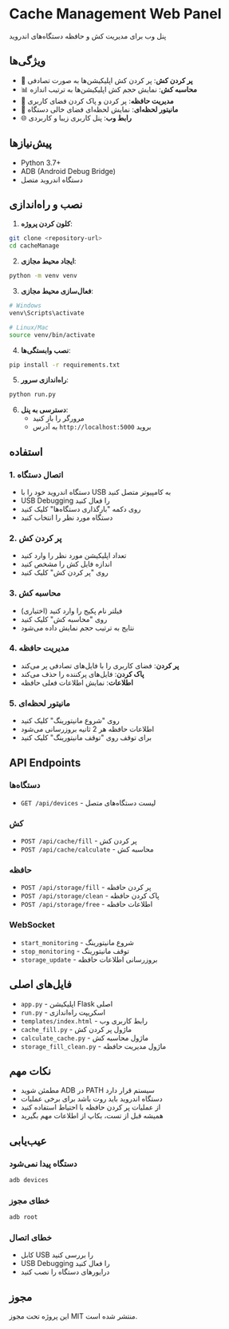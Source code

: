 # Cache Management Web Panel

پنل وب برای مدیریت کش و حافظه دستگاه‌های اندروید

## ویژگی‌ها

- 🎯 **پر کردن کش**: پر کردن کش اپلیکیشن‌ها به صورت تصادفی
- 📊 **محاسبه کش**: نمایش حجم کش اپلیکیشن‌ها به ترتیب اندازه
- 💾 **مدیریت حافظه**: پر کردن و پاک کردن فضای کاربری
- 📱 **مانیتور لحظه‌ای**: نمایش لحظه‌ای فضای خالی دستگاه
- 🌐 **رابط وب**: پنل کاربری زیبا و کاربردی

## پیش‌نیازها

- Python 3.7+
- ADB (Android Debug Bridge)
- دستگاه اندروید متصل

## نصب و راه‌اندازی

1. **کلون کردن پروژه**:
```bash
git clone <repository-url>
cd cacheManage
```

2. **ایجاد محیط مجازی**:
```bash
python -m venv venv
```

3. **فعال‌سازی محیط مجازی**:
```bash
# Windows
venv\Scripts\activate

# Linux/Mac
source venv/bin/activate
```

4. **نصب وابستگی‌ها**:
```bash
pip install -r requirements.txt
```

5. **راه‌اندازی سرور**:
```bash
python run.py
```

6. **دسترسی به پنل**:
   - مرورگر را باز کنید
   - به آدرس `http://localhost:5000` بروید

## استفاده

### 1. اتصال دستگاه
- دستگاه اندروید خود را با USB به کامپیوتر متصل کنید
- USB Debugging را فعال کنید
- روی دکمه "بارگذاری دستگاه‌ها" کلیک کنید
- دستگاه مورد نظر را انتخاب کنید

### 2. پر کردن کش
- تعداد اپلیکیشن مورد نظر را وارد کنید
- اندازه فایل کش را مشخص کنید
- روی "پر کردن کش" کلیک کنید

### 3. محاسبه کش
- فیلتر نام پکیج را وارد کنید (اختیاری)
- روی "محاسبه کش" کلیک کنید
- نتایج به ترتیب حجم نمایش داده می‌شود

### 4. مدیریت حافظه
- **پر کردن**: فضای کاربری را با فایل‌های تصادفی پر می‌کند
- **پاک کردن**: فایل‌های پرکننده را حذف می‌کند
- **اطلاعات**: نمایش اطلاعات فعلی حافظه

### 5. مانیتور لحظه‌ای
- روی "شروع مانیتورینگ" کلیک کنید
- اطلاعات حافظه هر 2 ثانیه بروزرسانی می‌شود
- برای توقف روی "توقف مانیتورینگ" کلیک کنید

## API Endpoints

### دستگاه‌ها
- `GET /api/devices` - لیست دستگاه‌های متصل

### کش
- `POST /api/cache/fill` - پر کردن کش
- `POST /api/cache/calculate` - محاسبه کش

### حافظه
- `POST /api/storage/fill` - پر کردن حافظه
- `POST /api/storage/clean` - پاک کردن حافظه
- `POST /api/storage/free` - اطلاعات حافظه

### WebSocket
- `start_monitoring` - شروع مانیتورینگ
- `stop_monitoring` - توقف مانیتورینگ
- `storage_update` - بروزرسانی اطلاعات حافظه

## فایل‌های اصلی

- `app.py` - اپلیکیشن Flask اصلی
- `run.py` - اسکریپت راه‌اندازی
- `templates/index.html` - رابط کاربری وب
- `cache_fill.py` - ماژول پر کردن کش
- `calculate_cache.py` - ماژول محاسبه کش
- `storage_fill_clean.py` - ماژول مدیریت حافظه

## نکات مهم

- مطمئن شوید ADB در PATH سیستم قرار دارد
- دستگاه اندروید باید روت باشد برای برخی عملیات
- از عملیات پر کردن حافظه با احتیاط استفاده کنید
- همیشه قبل از تست، بکاپ از اطلاعات مهم بگیرید

## عیب‌یابی

### دستگاه پیدا نمی‌شود
```bash
adb devices
```

### خطای مجوز
```bash
adb root
```

### خطای اتصال
- کابل USB را بررسی کنید
- USB Debugging را فعال کنید
- درایورهای دستگاه را نصب کنید

## مجوز

این پروژه تحت مجوز MIT منتشر شده است.
